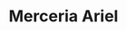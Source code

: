 ---
title: "Merceria Ariel"
url: /ciudad-autonoma-de-buenos-aires/merceria-ariel/
shop: Nähzubehör
---